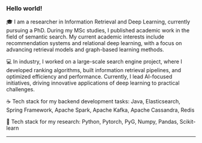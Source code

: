 ### Hello world!
🎓 I am a researcher in Information Retrieval and Deep Learning, currently pursuing a PhD. During my MSc studies, I published academic work in the field of semantic search. My current academic interests include recommendation systems and relational deep learning, with a focus on advancing retrieval models and graph-based learning methods.

💻 In industry, I worked on a large-scale search engine project, where I developed ranking algorithms, built information retrieval pipelines, and optimized efficiency and performance. Currently, I lead AI-focused initiatives, driving innovative applications of deep learning to practical challenges.

☕ Tech stack for my backend development tasks: Java, Elasticsearch, Spring Framework, Apache Spark, Apache Kafka, Apache Cassandra, Redis

🐍 Tech stack for my research: Python, Pytorch, PyG, Numpy, Pandas, Scikit-learn

---
